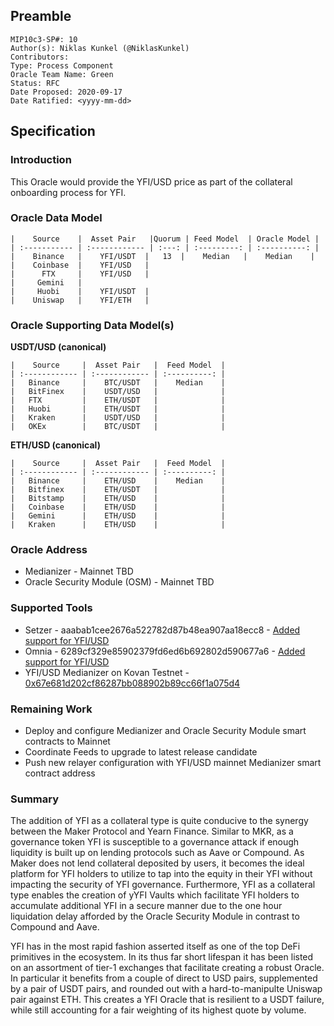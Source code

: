 ## Preamble
```
MIP10c3-SP#: 10
Author(s): Niklas Kunkel (@NiklasKunkel)
Contributors:
Type: Process Component
Oracle Team Name: Green
Status: RFC
Date Proposed: 2020-09-17
Date Ratified: <yyyy-mm-dd>
```

## Specification

### Introduction

This Oracle would provide the YFI/USD price as part of the collateral onboarding process for YFI.

### Oracle Data Model 

    |    Source    |  Asset Pair   |Quorum | Feed Model  | Oracle Model |
    | :----------- | :------------ | :---: | :---------: | :----------: |
    |    Binance   |    YFI/USDT  |   13  |    Median   |    Median    |
    |    Coinbase  |    YFI/USD   | 
    |      FTX     |    YFI/USD   |
    |     Gemini   |
    |     Huobi    |    YFI/USDT  |
    |    Uniswap   |    YFI/ETH   |


### Oracle Supporting Data Model(s)

**USDT/USD (canonical)**

    |    Source     |  Asset Pair   |  Feed Model  |
    | :------------ | :------------ | :----------: | 
    |   Binance     |    BTC/USDT   |    Median    |
    |   BitFinex    |    USDT/USD   |              |
    |   FTX         |    ETH/USDT   |              |
    |   Huobi       |    ETH/USDT   |              |
    |   Kraken      |    USDT/USD   |              |
    |   OKEx        |    BTC/USDT   |              |

 **ETH/USD (canonical)**

    |    Source     |  Asset Pair   |  Feed Model  |
    | :------------ | :------------ | :----------: | 
    |   Binance     |    ETH/USD    |    Median    |
    |   Bitfinex    |    ETH/USDT   |              |
    |   Bitstamp    |    ETH/USD    |              |
    |   Coinbase    |    ETH/USD    |              |
    |   Gemini      |    ETH/USD    |              |
    |   Kraken      |    ETH/USD    |              |

### Oracle Address
- Medianizer - Mainnet TBD
- Oracle Security Module (OSM) - Mainnet TBD
    
### Supported Tools
- Setzer - aaabab1cee2676a522782d87b48ea907aa18ecc8 - [Added support for YFI/USD](https://github.com/makerdao/setzer-mcd/commit/aaabab1cee2676a522782d87b48ea907aa18ecc8)
- Omnia - 6289cf329e85902379fd6ed6b692802d590677a6 - [Added support for YFI/USD](https://github.com/makerdao/oracles-v2/commit/6289cf329e85902379fd6ed6b692802d590677a6)
- YFI/USD Medianizer on Kovan Testnet - [0x67e681d202cf86287bb088902b89cc66f1a075d4](https://kovan.etherscan.io/address/0x67e681d202cf86287bb088902b89cc66f1a075d4)

### Remaining Work

- Deploy and configure Medianizer and Oracle Security Module smart contracts to Mainnet
- Coordinate Feeds to upgrade to latest release candidate
- Push new relayer configuration with YFI/USD mainnet Medianizer smart contract address

### Summary

The addition of YFI as a collateral type is quite conducive to the synergy between the Maker Protocol and Yearn Finance. Similar to MKR, as a governance token YFI is susceptible to a governance attack if enough liquidity is built up on lending protocols such as Aave or Compound. As Maker does not lend collateral deposited by users, it becomes the ideal platform for YFI holders to utilize to tap into the equity in their YFI without impacting the security of YFI governance. Furthermore, YFI as a collateral type enables the creation of yYFI Vaults which facilitate YFI holders to accumulate additional YFI in a secure manner due to the one hour liquidation delay afforded by the Oracle Security Module in contrast to Compound and Aave.

YFI has in the most rapid fashion asserted itself as one of the top DeFi primitives in the ecosystem. In its thus far short lifespan it has been listed on an assortment of tier-1 exchanges that facilitate creating a robust Oracle. In particular it benefits from a couple of direct to USD pairs, supplemented by a pair of USDT pairs, and rounded out with a hard-to-manipulte Uniswap pair against ETH. This creates a YFI Oracle that is resilient to a USDT failure, while still accounting for a fair weighting of its highest quote by volume.